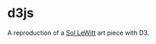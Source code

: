# d3js

A reproduction of a [Sol LeWitt](https://en.wikipedia.org/wiki/Sol_LeWitt) art piece with D3.
